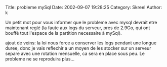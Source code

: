 Title: probleme mySql
Date: 2002-09-07 19:28:25
Category: Skreel
Author: k

Un petit mot pour vous informer que le probleme avec mysql devrait etre maintenant reglé (la faute aux logs du serveur, pres de 2.9Go, qui ont bouffé tout l'espace de la partition necessaire à mySql).

ajout de veins:
la loi nous force a conserver les logs pendant une longue duree, donc je vais reflechir a un moyen de les stocker sur un serveur separe avec une rotation mensuelle, ca sera en place sous peu.
Le probleme ne se reproduira plus...
